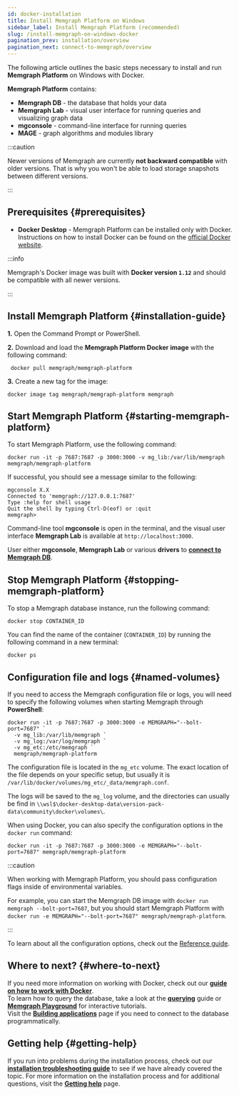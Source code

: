 ```yaml
---
id: docker-installation
title: Install Memgraph Platform on Windows
sidebar_label: Install Memgraph Platform (recommended)
slug: /install-memgraph-on-windows-docker
pagination_prev: installation/overview
pagination_next: connect-to-memgraph/overview
---
```


The following article outlines the basic steps necessary to install and run
**Memgraph Platform** on Windows with Docker.

**Memgraph Platform** contains:
- **Memgraph DB** - the database that holds your data
- **Memgraph Lab** - visual user interface for running queries and visualizing
  graph data
- **mgconsole** - command-line interface for running queries
- **MAGE** - graph algorithms and modules library

:::caution

Newer versions of Memgraph are currently **not backward compatible** with older
versions. That is why you won't be able to load storage snapshots between
different versions.

:::

## Prerequisites {#prerequisites}

- **Docker Desktop** - Memgraph Platform can be installed only with Docker.<br/>
  Instructions on how to install Docker can be found on the [official Docker
  website](https://docs.docker.com/get-docker/).

:::info

Memgraph's Docker image was built with **Docker version `1.12`** and should be
compatible with all newer versions.

:::

## Install Memgraph Platform {#installation-guide}

**1.** Open the Command Prompt or PowerShell.

**2.** Download and load the **Memgraph Platform Docker image** with the
following command:

```console
 docker pull memgraph/memgraph-platform
```

**3.** Create a new tag for the image:

```console
docker image tag memgraph/memgraph-platform memgraph
```

## Start Memgraph Platform {#starting-memgraph-platform}

To start Memgraph Platform, use the following command:

```console
docker run -it -p 7687:7687 -p 3000:3000 -v mg_lib:/var/lib/memgraph memgraph/memgraph-platform
```

If successful, you should see a message similar to the following:

```console
mgconsole X.X
Connected to 'memgraph://127.0.0.1:7687'
Type :help for shell usage
Quit the shell by typing Ctrl-D(eof) or :quit
memgraph>
```

Command-line tool **mgconsole** is open in the terminal, and the visual user
interface **Memgraph Lab** is available at `http://localhost:3000`.

User either **mgconsole**, **Memgraph Lab** or various **drivers** to [**connect to
Memgraph DB**](/connect-to-memgraph/overview.mdx).

## Stop Memgraph Platform {#stopping-memgraph-platform}

To stop a Memgraph database instance, run the following command:

```console
docker stop CONTAINER_ID
```

You can find the name of the container (`CONTAINER_ID`) by running the following command in a new terminal:

```console
docker ps
```

## Configuration file and logs {#named-volumes}

If you need to access the Memgraph configuration file or logs, you will need to
specify the following volumes when starting Memgraph through **PowerShell**:

```console
docker run -it -p 7687:7687 -p 3000:3000 -e MEMGRAPH="--bolt-port=7687" `
  -v mg_lib:/var/lib/memgraph `
  -v mg_log:/var/log/memgraph `
  -v mg_etc:/etc/memgraph `
  memgraph/memgraph-platform
```

The configuration file is located in the `mg_etc` volume. The exact location of
the file depends on your specific setup, but usually it is
`/var/lib/docker/volumes/mg_etc/_data/memgraph.conf`. 

The logs will be saved to the `mg_log` volume, and the directories can usually be find in
`\\wsl$\docker-desktop-data\version-pack-data\community\docker\volumes\`.

When using Docker, you can also specify the configuration options in the `docker
run` command:

```console
docker run -it -p 7687:7687 -p 3000:3000 -e MEMGRAPH="--bolt-port=7687" memgraph/memgraph-platform
```

:::caution

When working with Memgraph Platform, you should pass configuration flags inside
of environmental variables.

For example, you can start the Memgraph DB image with `docker run memgraph
--bolt-port=7687`, but you should start Memgraph Platform with `docker run -e MEMGRAPH="--bolt-port=7687"
memgraph/memgraph-platform`.

:::

To learn about all the configuration options, check out the [Reference
guide](/reference-guide/configuration.md).

## Where to next? {#where-to-next}

If you need more information on working with Docker, check out our **[guide on how
to work with Docker](/how-to-guides/work-with-docker.md)**.<br/>
To learn how to query the database, take a look at the
**[querying](/connect-to-memgraph/overview.mdx)** guide or **[Memgraph
Playground](https://playground.memgraph.com/)** for interactive tutorials.<br/>
Visit the **[Building applications](/connect-to-memgraph/drivers/overview.md)**
page if you need to connect to the database programmatically.

## Getting help {#getting-help}

If you run into problems during the installation process, check out our
**[installation troubleshooting
guide](/installation/windows/windows-installation-troubleshooting.md)** to see
if we have already covered the topic. For more information on the installation
process and for additional questions, visit the **[Getting help](/help-center)**
page.